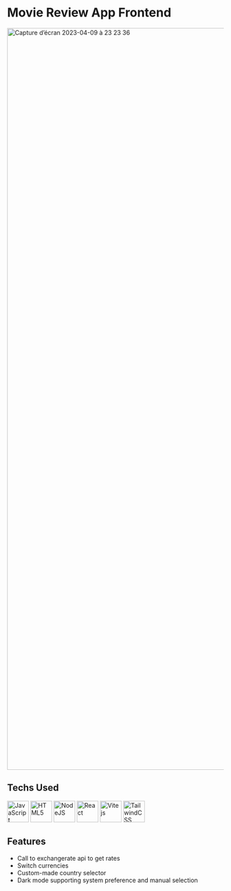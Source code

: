 # Movie Review App Frontend

<img width="1725" alt="Capture d’écran 2023-04-09 à 23 23 36" src="https://user-images.githubusercontent.com/114598539/230797169-62f1f652-048f-4f1c-b819-a1d4574d3eb3.png">

## Techs Used

<p align="left">
<a href="https://developer.mozilla.org/en-US/docs/Web/JavaScript" target="_blank" rel="noreferrer"><img src="https://user-images.githubusercontent.com/25181517/117447155-6a868a00-af3d-11eb-9cfe-245df15c9f3f.png" width="50" height="50" alt="JavaScript" /></a>
<a href="https://developer.mozilla.org/en-US/docs/Glossary/HTML5" target="_blank" rel="noreferrer"><img src="https://user-images.githubusercontent.com/25181517/192158954-f88b5814-d510-4564-b285-dff7d6400dad.png" width="50" height="50" alt="HTML5" /></a>
<a href="https://nodejs.org/en/" target="_blank" rel="noreferrer"><img src="https://user-images.githubusercontent.com/25181517/183568594-85e280a7-0d7e-4d1a-9028-c8c2209e073c.png" width="50" height="50" alt="NodeJS" /></a>
<a href="https://reactjs.org/" target="_blank" rel="noreferrer"><img src="https://user-images.githubusercontent.com/25181517/183897015-94a058a6-b86e-4e42-a37f-bf92061753e5.png" width="50" height="50" alt="React" /></a>
<a href="https://vitejs.dev/" target="_blank" rel="noreferrer"><img src="https://user-images.githubusercontent.com/114598539/219419172-5d06e580-8c77-492d-800a-a215ccd86b63.svg" width="50" height="50" alt="Vite js" /></a>
<a href="https://tailwindcss.com/" target="_blank" rel="noreferrer"><img src="https://user-images.githubusercontent.com/25181517/202896760-337261ed-ee92-4979-84c4-d4b829c7355d.png" width="50" height="50" alt="TailwindCSS" /></a>
</p>

## Features

- Call to exchangerate api to get rates
- Switch currencies
- Custom-made country selector
- Dark mode supporting system preference and manual selection
